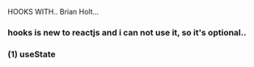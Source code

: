 HOOKS WITH.. Brian Holt...

### hooks is new to reactjs and i can not use it, so it's optional..

### (1) useState
